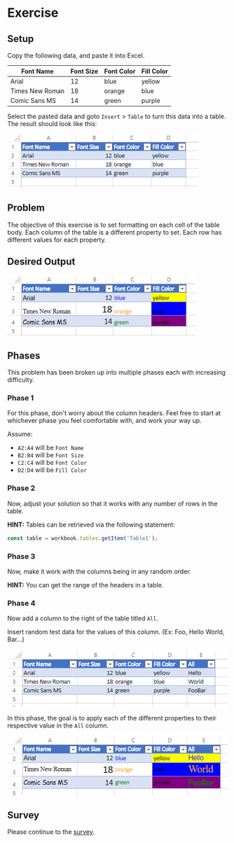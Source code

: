 # Exercise

## Setup
Copy the following data, and paste it into Excel.

| Font Name  | Font Size | Font Color | Fill Color |
| ---------- | --------- | ---------- | ---------- |
| Arial      | 12        | blue       | yellow     |
| Times New Roman | 18   | orange     | blue       |
| Comic Sans MS | 14     | green      | purple     |

Select the pasted data and goto `Insert` > `Table` to turn this data into a table. The result should look like this:

![Table inside Excel Screenshot](../media/maker/BasicExerciseSetup.png)

## Problem
The objective of this exercise is to set formatting on each cell of the table body. Each column of the table is a different property to set. Each row has different values for each property.

## Desired Output
![Basic Output](../media/maker/BasicExerciseOutput.png)
## Phases

This problem has been broken up into multiple phases each with increasing difficulty.
### **Phase 1**
For this phase, don't worry about the column headers. Feel free to start at whichever phase you feel comfortable with, and work your way up.

Assume:
* `A2:A4` will be `Font Name`
* `B2:B4` will be `Font Size`
* `C2:C4` will be `Font Color`
* `D2:D4` will be `Fill Color`

### **Phase 2**
Now, adjust your solution so that it works with any number of rows in the table.

**HINT:** Tables can be retrieved via the following statement:
```typescript
const table = workbook.tables.getItem('Table1');
```

### **Phase 3**
Now, make it work with the columns being in any random order.

**HINT:** You can get the range of the headers in a table.


### **Phase 4**
Now add a column to the right of the table titled `All`.

Insert random test data for the values of this column. (Ex: Foo, Hello World, Bar...)

![Phase 4 Start](../media/maker/Phase4Input.png)

In this phase, the goal is to apply each of the different properties to their respective value in the `All` column.

![Phase 4 Output](../media/maker/Phase4Output.png)

## Survey
Please continue to the [survey](https://forms.office.com/Pages/ResponsePage.aspx?id=v4j5cvGGr0GRqy180BHbR1cd-yOFfWxAkdFfv4kfuiVUMTJZRjZKRVMyNE9HM0dHTTNET0c5VjE2Vi4u).